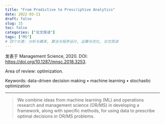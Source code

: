 ```yaml
---
title: "From Predictive to Prescriptive Analytics"
date: 2022-03-11
draft: false
slug: 15
toc: false
categories: ["论文简读"]
tags: ["MS"]
# 四个大类: 分析与概率, 算法与程序设计, 运筹与优化, 论文简读
---
```


发表于 Management Science, 2020. DOI: https://doi.org/10.1287/mnsc.2018.3253.

Area of review: optimization.

Keywords: data-driven decision making • machine learning • stochastic optimization

---


> We combine ideas from machine learning (ML) and operations research and management science (OR/MS) in developing a framework, along with speciﬁc methods, for using data to prescribe optimal decisions in OR/MS problems.